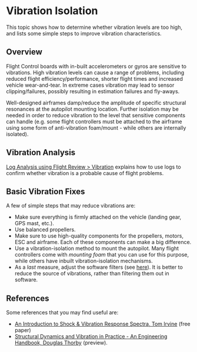 # Vibration Isolation

This topic shows how to determine whether vibration levels are too high, and lists some simple steps to improve vibration characteristics.

## Overview

Flight Control boards with in-built accelerometers or gyros are sensitive to vibrations. High vibration levels can cause a range of problems, including reduced flight efficiency/performance, shorter flight times and increased vehicle wear-and-tear. In extreme cases vibration may lead to sensor clipping/failures, possibly resulting in estimation failures and fly-aways.

Well-designed airframes damp/reduce the amplitude of specific structural resonances at the autopilot mounting location. Further isolation may be needed in order to reduce vibration to the level that sensitive components can handle (e.g. some flight controllers must be attached to the airframe using some form of anti-vibration foam/mount - while others are internally isolated).

## Vibration Analysis

[Log Analysis using Flight Review > Vibration](../log/flight_review.md#vibration) explains how to use logs to confirm whether vibration is a probable cause of flight problems.

## Basic Vibration Fixes

A few of simple steps that may reduce vibrations are:

- Make sure everything is firmly attached on the vehicle (landing gear, GPS mast, etc.).
- Use balanced propellers.
- Make sure to use high-quality components for the propellers, motors, ESC and airframe. Each of these components can make a big difference.
- Use a vibration-isolation method to mount the autopilot. Many flight controllers come with *mounting foam* that you can use for this purpose, while others have inbuilt vibration-isolation mechanisms.
- As a *last* measure, adjust the software filters (see [here](../config_mc/racer_setup.md#filters)). It is better to reduce the source of vibrations, rather than filtering them out in software.

## References

Some references that you may find useful are:

- [An Introduction to Shock & Vibration Response Spectra, Tom Irvine](http://www.vibrationdata.com/tutorials2/srs_intr.pdf) (free paper)
- [Structural Dynamics and Vibration in Practice - An Engineering Handbook, Douglas Thorby](https://books.google.ch/books?id=PwzDuWDc8AgC&printsec=frontcover) (preview).